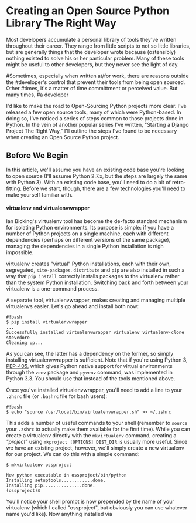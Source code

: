 # Creating an Open Source Python Library The Right Way

Most developers accumulate a personal library of tools they've written throughout 
their career. They range from little scripts to not so little libraries, but are 
generally things that the developer wrote because (ostensibly) nothing existed 
to solve his or her particular problem. Many of these tools might be useful to
other developers, but they never see the light of day. 

#Sometimes, especially when written at/for work, there are reasons outside the 
#developer's control that prevent their tools from being open sourced. Other 
#times, it's a matter of time committment or perceived value. But many times,
#a developer 

I'd like to make the road to Open-Sourcing Python projects more clear. 
I've released a few open source tools, many of which were Python-based. In doing
so, I've noticed a series of steps common to those projects done in Python. In
the vein of another popular series I've written, "Starting a Django Project The
Right Way," I'll outline the steps I've found to be necessary when creating an
Open Source Python project.

## Before We Begin

In this article, we'll assume you have an existing code base you're looking to 
open source (I'll assume Python 2.7.x, but the steps are largely the same with 
Python 3). With an existing code base, you'll need to do a bit of retro-fitting.
Before we start, though, there are a few technologies you'll need to make yourself familiar
with. 

#### virtualenv and virtualenvwrapper

Ian Bicking's virtualenv tool has become the de-facto standard mechanism for
isolating Python environments. Its purpose is simple: if you have a number of
Python projects on a single machine, each with different dependencies (perhaps
on different versions of the same package), managing the dependencies in a
single Python installation is nigh impossible. 

virtualenv creates "virtual" Python installations, each with their 
own, segregated, `site-packages`.  `distribute` and `pip` are also 
installed in such a way that `pip install` correctly installs packages 
to the virtualenv rather than the system Python installation. Switching back 
and forth between your virtualenv is a one-command process.

A separate tool, virtualenvwrapper, makes creating and managing multiple 
virtualenvs easier. Let's go ahead and install both now:

    #!bash
    $ pip install virtualenvwrapper
    ...
    Successfully installed virtualenvwrapper virtualenv virtualenv-clone stevedore
    Cleaning up...

As you can see, the latter has a dependency on the former, so simply installing
virtualenvwrapper is sufficient. Note that if you're using Python 
3, [PEP-405](http://www.python.org/dev/peps/pep-0405/), which gives Python 
native support for virtual environments through the `venv` package 
and `pyvenv` command, was implemented in Python 3.3. You should use that instead
of the tools mentioned above.

Once you've installed virtualenvwrapper, you'll need to add a line to your
`.zhsrc` file (or `.bashrc` file for bash users):

    #!bash
    $ echo "source /usr/local/bin/virtualenvwrapper.sh" >> ~/.zshrc

This adds a number of useful commands to your shell (remember to `source` your
`.zshrc` to actually make them available for the first time). While you can create a
virtualenv directly with the `mkvirtualenv` command, creating a *"project"*
using `mkproject [OPTIONS] DEST_DIR` is usually more useful. Since we have 
an existing project, however, we'll simply create a new virtualenv for our
project. We can do this with a simple command:

    $ mkvirtualenv ossproject

    New python executable in ossproject/bin/python
    Installing setuptools............done.
    Installing pip...............done.
    (ossproject)$ 

You'll notice your shell prompt is now prepended by the name of your virtualenv
(which I called "ossproject", but obviously you can use whatever name you'd
like). Now anything installed via 

